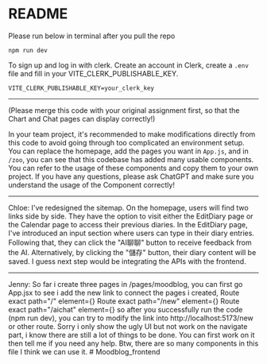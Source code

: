 # README

Please run below in terminal after you pull the repo
```
npm run dev
```
To sign up and log in with clerk.
Create an account in Clerk, create a `.env` file and fill in your VITE_CLERK_PUBLISHABLE_KEY.
```
VITE_CLERK_PUBLISHABLE_KEY=your_clerk_key
```
***
(Please merge this code with your original assignment first, so that the Chart and Chat pages can display correctly!)  
  
In your team project, it's recommended to make modifications directly from this code to avoid going through too complicated an environment setup. You can replace the homepage, add the pages you want in `App.js`, and in `/zoo`, you can see that this codebase has added many usable components. You can refer to the usage of these components and copy them to your own project. If you have any questions, please ask ChatGPT and make sure you understand the usage of the Component correctly!

***
Chloe: 
I've redesigned the sitemap. On the homepage, users will find two links side by side. They have the option to visit either the EditDiary page or the Calendar page to access their previous diaries. In the EditDiary page, I've introduced an input section where users can type in their diary entries. Following that, they can click the "AI聊聊" button to receive feedback from the AI. Alternatively, by clicking the "儲存" button, their diary content will be saved. 
I guess next step would be integrating the APIs with the frontend.
***
Jenny: So far i create three pages in /pages/moodblog, you can first go App.jsx to see i add the new link to connect the pages i created, 
Route exact path="/" element={<Welcome />} 
Route exact path="/new" element={<Newpage />} 
Route exact path="/aichat" element={<Ai />} 
so after you successfully run the code (npm run dev), you can try to modify the link into http://localhost:5173/new or other route.
Sorry i only show the ugly UI but not work on the navigate part, i know there are still a lot of things to be done. You can first work on it then tell me if you need any help. 
Btw, there are so many components in this file I think we can use it. # Moodblog_frontend